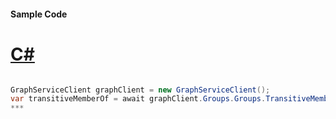 #### Sample Code
# [C#](#tab/c-sharp)

```C#

GraphServiceClient graphClient = new GraphServiceClient();
var transitiveMemberOf = await graphClient.Groups.Groups.TransitiveMemberOf.Request().GetAsync();
*** 

```
